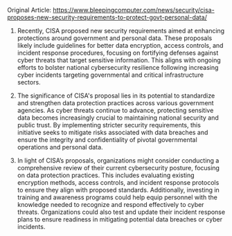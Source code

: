 Original Article: https://www.bleepingcomputer.com/news/security/cisa-proposes-new-security-requirements-to-protect-govt-personal-data/

1) Recently, CISA proposed new security requirements aimed at enhancing protections around government and personal data. These proposals likely include guidelines for better data encryption, access controls, and incident response procedures, focusing on fortifying defenses against cyber threats that target sensitive information. This aligns with ongoing efforts to bolster national cybersecurity resilience following increasing cyber incidents targeting governmental and critical infrastructure sectors. 

2) The significance of CISA's proposal lies in its potential to standardize and strengthen data protection practices across various government agencies. As cyber threats continue to advance, protecting sensitive data becomes increasingly crucial to maintaining national security and public trust. By implementing stricter security requirements, this initiative seeks to mitigate risks associated with data breaches and ensure the integrity and confidentiality of pivotal governmental operations and personal data.

3) In light of CISA’s proposals, organizations might consider conducting a comprehensive review of their current cybersecurity posture, focusing on data protection practices. This includes evaluating existing encryption methods, access controls, and incident response protocols to ensure they align with proposed standards. Additionally, investing in training and awareness programs could help equip personnel with the knowledge needed to recognize and respond effectively to cyber threats. Organizations could also test and update their incident response plans to ensure readiness in mitigating potential data breaches or cyber incidents.